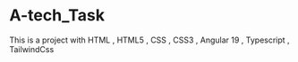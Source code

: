 # A-tech_Task
This is a project with HTML , HTML5 , CSS , CSS3 , Angular 19 , Typescript , TailwindCss
